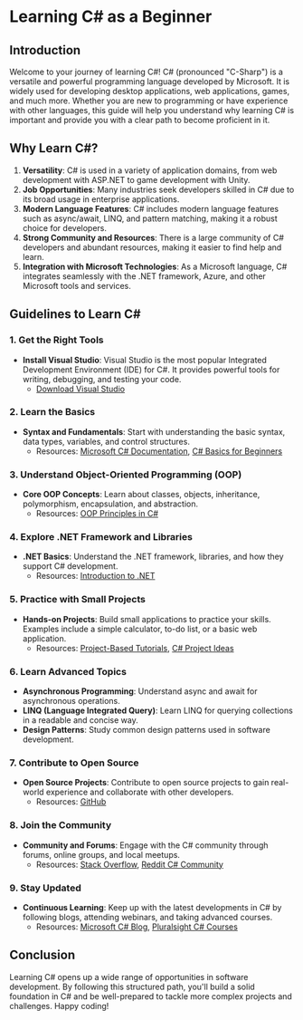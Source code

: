 # Learning C# as a Beginner

## Introduction

Welcome to your journey of learning C#! C# (pronounced "C-Sharp") is a versatile and powerful programming language developed by Microsoft. It is widely used for developing desktop applications, web applications, games, and much more. Whether you are new to programming or have experience with other languages, this guide will help you understand why learning C# is important and provide you with a clear path to become proficient in it.

## Why Learn C#?

1. **Versatility**: C# is used in a variety of application domains, from web development with ASP.NET to game development with Unity.
2. **Job Opportunities**: Many industries seek developers skilled in C# due to its broad usage in enterprise applications.
3. **Modern Language Features**: C# includes modern language features such as async/await, LINQ, and pattern matching, making it a robust choice for developers.
4. **Strong Community and Resources**: There is a large community of C# developers and abundant resources, making it easier to find help and learn.
5. **Integration with Microsoft Technologies**: As a Microsoft language, C# integrates seamlessly with the .NET framework, Azure, and other Microsoft tools and services.

## Guidelines to Learn C#

### 1. **Get the Right Tools**

- **Install Visual Studio**: Visual Studio is the most popular Integrated Development Environment (IDE) for C#. It provides powerful tools for writing, debugging, and testing your code.
  - [Download Visual Studio](https://visualstudio.microsoft.com/)

### 2. **Learn the Basics**

- **Syntax and Fundamentals**: Start with understanding the basic syntax, data types, variables, and control structures.
  - Resources: [Microsoft C# Documentation](https://docs.microsoft.com/en-us/dotnet/csharp/), [C# Basics for Beginners](https://www.udemy.com/course/csharp-tutorial-for-beginners/)

### 3. **Understand Object-Oriented Programming (OOP)**

- **Core OOP Concepts**: Learn about classes, objects, inheritance, polymorphism, encapsulation, and abstraction.
  - Resources: [OOP Principles in C#](https://docs.microsoft.com/en-us/dotnet/csharp/fundamentals/tutorials/oop)

### 4. **Explore .NET Framework and Libraries**

- **.NET Basics**: Understand the .NET framework, libraries, and how they support C# development.
  - Resources: [Introduction to .NET](https://docs.microsoft.com/en-us/dotnet/core/introduction)

### 5. **Practice with Small Projects**

- **Hands-on Projects**: Build small applications to practice your skills. Examples include a simple calculator, to-do list, or a basic web application.
  - Resources: [Project-Based Tutorials](https://www.codecademy.com/learn/learn-c-sharp), [C# Project Ideas](https://www.upgrad.com/blog/c-project-ideas/)

### 6. **Learn Advanced Topics**

- **Asynchronous Programming**: Understand async and await for asynchronous operations.
- **LINQ (Language Integrated Query)**: Learn LINQ for querying collections in a readable and concise way.
- **Design Patterns**: Study common design patterns used in software development.

### 7. **Contribute to Open Source**

- **Open Source Projects**: Contribute to open source projects to gain real-world experience and collaborate with other developers.
  - Resources: [GitHub](https://github.com/)

### 8. **Join the Community**

- **Community and Forums**: Engage with the C# community through forums, online groups, and local meetups.
  - Resources: [Stack Overflow](https://stackoverflow.com/questions/tagged/c%23), [Reddit C# Community](https://www.reddit.com/r/csharp/)

### 9. **Stay Updated**

- **Continuous Learning**: Keep up with the latest developments in C# by following blogs, attending webinars, and taking advanced courses.
  - Resources: [Microsoft C# Blog](https://devblogs.microsoft.com/dotnet/category/csharp/), [Pluralsight C# Courses](https://www.pluralsight.com/courses/csharp-fundamentals-dev)

## Conclusion

Learning C# opens up a wide range of opportunities in software development. By following this structured path, you'll build a solid foundation in C# and be well-prepared to tackle more complex projects and challenges. Happy coding!

